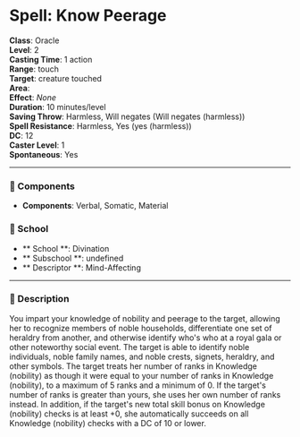 
# Spell: Know Peerage
**Class**: Oracle  
**Level**: 2  
**Casting Time**: 1 action  
**Range**: touch  
**Target**: creature touched  
**Area**:   
**Effect**: _None_  
**Duration**: 10 minutes/level  
**Saving Throw**: Harmless, Will negates (Will negates (harmless))  
**Spell Resistance**: Harmless, Yes (yes (harmless))  
**DC**: 12  
**Caster Level**: 1  
**Spontaneous**: Yes

---

### 🔮 Components
- **Components**: Verbal, Somatic, Material

### 🏫 School
- ** School **: Divination
- ** Subschool **: undefined
- ** Descriptor **: Mind-Affecting
---

### 📜 Description
You impart your knowledge of nobility and peerage to the target, allowing her to recognize members of noble households, differentiate one set of heraldry from another, and otherwise identify who's who at a royal gala or other noteworthy social event. The target is able to identify noble individuals, noble family names, and noble crests, signets, heraldry, and other symbols. The target treats her number of ranks in Knowledge (nobility) as though it were equal to your number of ranks in Knowledge (nobility), to a maximum of 5 ranks and a minimum of 0. If the target's number of ranks is greater than yours, she uses her own number of ranks instead. In addition, if the target's new total skill bonus on Knowledge (nobility) checks is at least +0, she automatically succeeds on all Knowledge (nobility) checks with a DC of 10 or lower.

